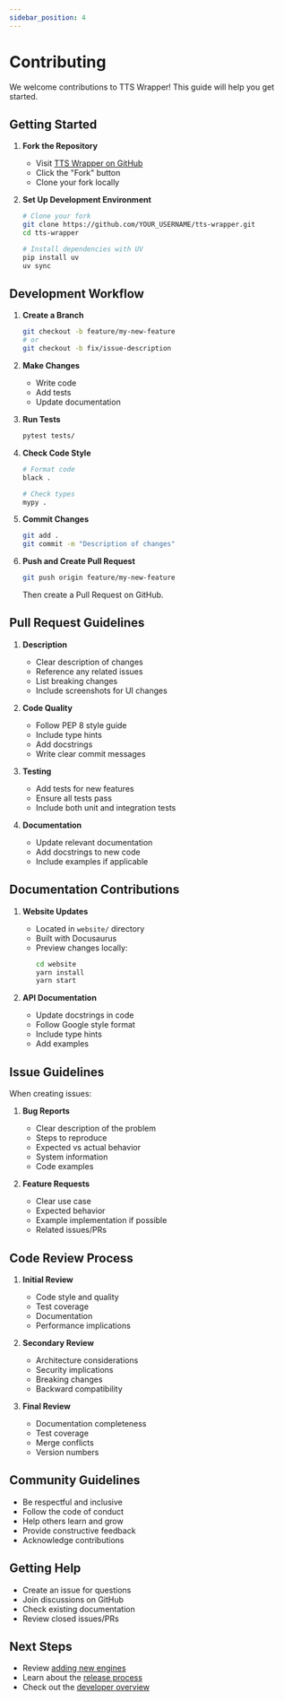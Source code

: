 ```yaml
---
sidebar_position: 4
---
```


# Contributing

We welcome contributions to TTS Wrapper! This guide will help you get started.

## Getting Started

1. **Fork the Repository**
   - Visit [TTS Wrapper on GitHub](https://github.com/willwade/tts-wrapper)
   - Click the "Fork" button
   - Clone your fork locally

2. **Set Up Development Environment**
   ```sh
   # Clone your fork
   git clone https://github.com/YOUR_USERNAME/tts-wrapper.git
   cd tts-wrapper

   # Install dependencies with UV
   pip install uv
   uv sync
   ```

## Development Workflow

1. **Create a Branch**
   ```sh
   git checkout -b feature/my-new-feature
   # or
   git checkout -b fix/issue-description
   ```

2. **Make Changes**
   - Write code
   - Add tests
   - Update documentation

3. **Run Tests**
   ```sh
   pytest tests/
   ```

4. **Check Code Style**
   ```sh
   # Format code
   black .

   # Check types
   mypy .
   ```

5. **Commit Changes**
   ```sh
   git add .
   git commit -m "Description of changes"
   ```

6. **Push and Create Pull Request**
   ```sh
   git push origin feature/my-new-feature
   ```
   Then create a Pull Request on GitHub.

## Pull Request Guidelines

1. **Description**
   - Clear description of changes
   - Reference any related issues
   - List breaking changes
   - Include screenshots for UI changes

2. **Code Quality**
   - Follow PEP 8 style guide
   - Include type hints
   - Add docstrings
   - Write clear commit messages

3. **Testing**
   - Add tests for new features
   - Ensure all tests pass
   - Include both unit and integration tests

4. **Documentation**
   - Update relevant documentation
   - Add docstrings to new code
   - Include examples if applicable

## Documentation Contributions

1. **Website Updates**
   - Located in `website/` directory
   - Built with Docusaurus
   - Preview changes locally:
     ```sh
     cd website
     yarn install
     yarn start
     ```

2. **API Documentation**
   - Update docstrings in code
   - Follow Google style format
   - Include type hints
   - Add examples

## Issue Guidelines

When creating issues:

1. **Bug Reports**
   - Clear description of the problem
   - Steps to reproduce
   - Expected vs actual behavior
   - System information
   - Code examples

2. **Feature Requests**
   - Clear use case
   - Expected behavior
   - Example implementation if possible
   - Related issues/PRs

## Code Review Process

1. **Initial Review**
   - Code style and quality
   - Test coverage
   - Documentation
   - Performance implications

2. **Secondary Review**
   - Architecture considerations
   - Security implications
   - Breaking changes
   - Backward compatibility

3. **Final Review**
   - Documentation completeness
   - Test coverage
   - Merge conflicts
   - Version numbers

## Community Guidelines

- Be respectful and inclusive
- Follow the code of conduct
- Help others learn and grow
- Provide constructive feedback
- Acknowledge contributions

## Getting Help

- Create an issue for questions
- Join discussions on GitHub
- Check existing documentation
- Review closed issues/PRs

## Next Steps

- Review [adding new engines](adding-engines)
- Learn about the [release process](releases)
- Check out the [developer overview](overview) 